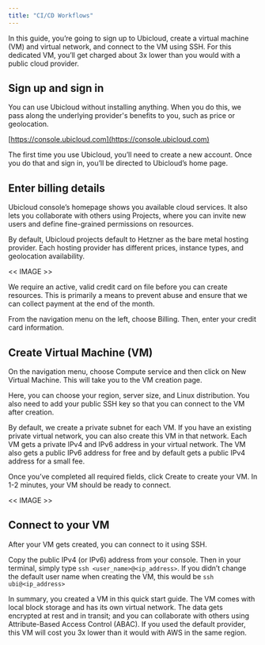 ```yaml
---
title: "CI/CD Workflows"
---
```


In this guide, you’re going to sign up to Ubicloud, create a virtual machine
(VM) and virtual network, and connect to the VM using SSH. For this dedicated
VM, you’ll get charged about 3x lower than you would with a public cloud
provider.

## Sign up and sign in

You can use Ubicloud without installing anything. When you do this, we pass
along the underlying provider's benefits to you, such as price or geolocation.

[https://console.ubicloud.com](https://console.ubicloud.com)

The first time you use Ubicloud, you’ll need to create a new account. Once you
do that and sign in, you’ll be directed to Ubicloud’s home page.


## Enter billing details

Ubicloud console’s homepage shows you available cloud services. It also lets you
collaborate with others using Projects, where you can invite new users and
define fine-grained permissions on resources.

By default, Ubicloud projects default to Hetzner as the bare metal hosting
provider. Each hosting provider has different prices, instance types, and
geolocation availability.

<< IMAGE >>

We require an active, valid credit card on file before you can create
resources. This is primarily a means to prevent abuse and ensure that we can
collect payment at the end of the month.

From the navigation menu on the left, choose Billing. Then, enter your credit
card information.


## Create Virtual Machine (VM)

On the navigation menu, choose Compute service and then click on New Virtual
Machine. This will take you to the VM creation page.

Here, you can choose your region, server size, and Linux distribution. You also
need to add your public SSH key so that you can connect to the VM after
creation.

By default, we create a private subnet for each VM. If you have an existing
private virtual network, you can also create this VM in that network. Each VM
gets a private IPv4 and IPv6 address in your virtual network. The VM also gets a
public IPv6 address for free and by default gets a public IPv4 address for a
small fee.

Once you’ve completed all required fields, click Create to create your VM. In
1-2 minutes, your VM should be ready to connect.

<< IMAGE >>


## Connect to your VM

After your VM gets created, you can connect to it using SSH.

Copy the public IPv4 (or IPv6) address from your console. Then in your terminal,
simply type `ssh <user_name>@<ip_address>`. If you didn’t change the default
user name when creating the VM, this would be `ssh ubi@<ip_address>`

In summary, you created a VM in this quick start guide. The VM comes with local
block storage and has its own virtual network. The data gets encrypted at rest
and in transit; and you can collaborate with others using Attribute-Based Access
Control (ABAC). If you used the default provider, this VM will cost you 3x lower
than it would with AWS in the same region.
